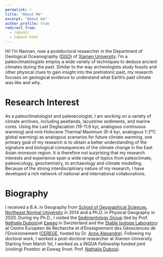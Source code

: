 ```yaml
---
permalink: /
title: "About Me"
excerpt: "About me"
author_profile: true
redirect_from: 
  - /about/
  - /about.html
---
```

Hi! I’m Nannan, now a postdoctoral researcher in the Department of Geological Oceanography ([DGO](https://dgo.xmu.edu.cn))  of [Xiamen University](https://www.xmu.edu.cn). I’m a paleoclimatologists employ a wide variety of techniques to deduce ancient climates during the past. Similar to the way archeologists study fossils and other physical clues to gain insight into the prehistoric past, my research focuses on geological evidence to understand what Earth’s past climate was like and why. 


Research Interest
======
As a paleoclimatologist and paleoecologist, I am working on a variety of climate archives, including peatlands, lacustrine sediments, and marine cores. Using the Last Deglaciation (19-11.6 kyr, analogous continuous warming) and mid-Holocene Thermal Maximum (8-4 kyr, analogous 1-2°C global warming) as analogous scenarios for future climate warming, one primary goal of my research is to obtain a better understanding of the signature and biological consequences of the climate change in the East Asian monsoon region.  It is therefore not surprising that my research interests and experience span a wide range of topics from paleoclimate, paleoecology, geochemistry, to archaeology and climate modelling. Because of the strong interdisciplinary nature of my research, I have developed a rich network of national and international collaborations.

Biography
======
I received a B.A. in Geography from [School of Geographical Sciences](http://geo.nenu.edu.cn), [Northeast Normal University](http://www.nenu.edu.cn) in 2014 and a Ph.D. in Physical Geography in 2020. During my Ph.D., I visited the [Sedimentology Group](https://www.eawag.ch/en/department/surf/main-focus/sedimentology/) (led by Prof. [Nathalie Dubois](https://www.eawag.ch/en/about-us/portrait/organisation/staff/profile/nathalie-dubois/show/))at [Eawag](https://www.eawag.ch/en/) in Swizterland and the [Stable Isotope Laboratory](https://www.cerege.fr/fr/equipements/poles-techniques/analyse-des-isotopes-stables-paniss-2/) at Centre Européen de Recherche et d’Enseignement des Géosciences de l’Environnement ([CEREGE](https://www.cerege.fr/en/), hosted by Dr. [Anne Alexandre](https://www.cerege.fr/en/cerege/anne-alexandre/)). Following my doctoral work, I worked a post-doctoral researcher at  Xiamen University. Starting from March 1st, I worked as a INQUA Fellowship funded joint (visiting) Postdoc at Eawag (host: Prof. [Nathalie Dubois](https://www.eawag.ch/en/about-us/portrait/organisation/staff/profile/nathalie-dubois/show/)).
